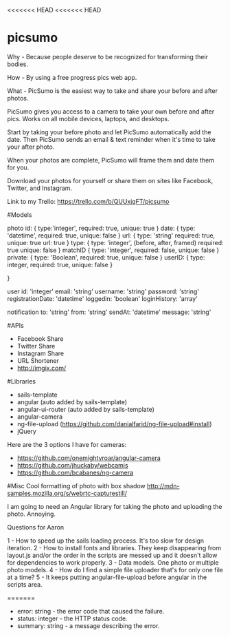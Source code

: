 <<<<<<< HEAD
<<<<<<< HEAD
# picsumo

Why - Because people deserve to be recognized for transforming their bodies.

How - By using a free progress pics web app.

What - PicSumo is the easiest way to take and share your before and after photos.

PicSumo gives you access to a camera to take your own before and after pics. Works on all mobile devices, laptops, and desktops.

Start by taking your before photo and let PicSumo automatically add the date. Then PicSumo sends an email & text reminder when it's time to take your after photo.

When your photos are complete, PicSumo will frame them and date them for you.

Download your photos for yourself or share them on sites like Facebook, Twitter, and Instagram.

Link to my Trello: https://trello.com/b/QUUxjqFT/picsumo

#Models

photo
	id: {
		type:'integer',
		required: true,
		unique: true
		}
	date: {
		type: 'datetime',
		required: true,
		unique: false
		}
	url: {
		type: 'string'
		required: true,
		unique: true
		url: true
		} 
	type: {
		type: 'integer', (before, after, framed)
		required: true
		unique: false
		}
	matchID {
		type: 'integer',
		required: false,
		unique: false
		}
	private: {
		type: 'Boolean',
		required: true,
		unique: false
		}
	userID: {
		type: integer,
		required: true,
		unique: false
	}

}

user
	id: 'integer'
	email: 'string'
	username: 'string'
	password: 'string'
	registrationDate: 'datetime'
	loggedin: 'boolean'
	loginHistory: 'array'

notification
	to: 'string'
	from: 'string'
	sendAt: 'datetime'
	message: 'string'

#APIs
 - Facebook Share
 - Twitter Share
 - Instagram Share
 - URL Shortener
 - http://imgix.com/

 #Libraries
 - sails-template 
 - angular (auto added by sails-template)
 - angular-ui-router (auto added by sails-template)
 - angular-camera
 - ng-file-upload (https://github.com/danialfarid/ng-file-upload#install)
 - jQuery

Here are the 3 options I have for cameras:
- https://github.com/onemightyroar/angular-camera
- https://github.com/jhuckaby/webcamjs
- https://github.com/bcabanes/ng-camera

#Misc
Cool formatting of photo with box shadow
http://mdn-samples.mozilla.org/s/webrtc-capturestill/

I am going to need an Angular library for taking the photo and uploading the photo. Annoying.

Questions for Aaron

1 - How to speed up the sails loading process. It's too slow for design iteration.
2 - How to install fonts and libraries. They keep disappearing from layout.js and/or the order in the scripts are messed up and it doesn't allow for dependencies to work properly.
3 - Data models. One photo or multiple photo models.
4 - How do I find a simple file uploader that's for only one file at a time?
5 - It keeps putting angular-file-upload before angular in the scripts area.


=======
 - error: string - the error code that caused the failure.
 - status: integer - the HTTP status code.
 - summary: string - a message describing the error.

